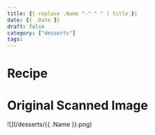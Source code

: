 ```yaml
---
title: {{ replace .Name "-" " " | title }}
date: {{ .Date }}
draft: false
category: ["desserts"]
tags:
---
```


# Recipe

# Original Scanned Image

![](/desserts/{{ .Name }}.png)